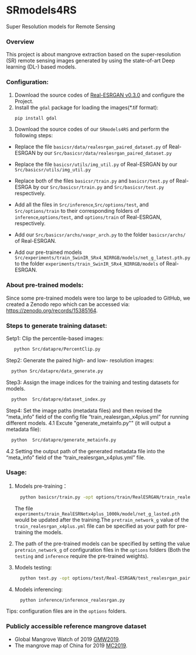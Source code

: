 # SRmodels4RS

Super Resolution models for Remote Sensing

### Overview
This project is about mangrove extraction based on the super-resolution (SR) remote sensing images generated by using the state-of-art Deep learning (DL-) based models. 

### Configuration:
1. Download the source codes of [Real-ESRGAN v0.3.0](https://github.com/xinntao/Real-ESRGAN) and configure the Project.
2. Install the `gdal` package for loading the images(*.tif format):
    ```bash
    pip install gdal
    ```
3. Download the source codes of our `SRmodels4RS` and perform the following steps:
- Replace the file `basicsr/data/realesrgan_paired_dataset.py` of Real-ESRGAN by our `Src/basicsr/data/realesrgan_paired_dataset.py`

- Replace the file `basicsr/utils/img_util.py` of Real-ESRGAN by our `Src/basicsr/utils/img_util.py` 

- Replace both of the files `basicsr/train.py` and `basicsr/test.py` of Real-ESRGA by our `Src/basicsr/train.py` and `Src/basicsr/test.py` respectively.

- Add all the files in `Src/inference`,`Src/options/test`, and `Src/options/train` to their corresponding folders of  `inference`,`options/test`, and `options/train` of Real-ESRGAN, respectively.

- Add our `Src/basicsr/archs/vaspr_arch.py` to the folder `basicsr/archs/` of Real-ESRGAN.

- Add our pre-trained models `Src/experiments/train_SwinIR_SRx4_NIRRGB/models/net_g_latest.pth.py` to the folder  `experiments/train_SwinIR_SRx4_NIRRGB/models` of Real-ESRGAN.

### About pre-trained models:
Since some pre-trained models were too large to be uploaded to GitHub, we created a Zenodo repo which can be accessed via: https://zenodo.org/records/15385164.

### Steps to generate training dataset:
Setp1: Clip the percentile-based images:
```bash
   python Src/datapre/PercentClip.py 
```
Step2: Generate the paired high- and low- resolution images:
```bash
  python Src/datapre/data_generate.py
```
Step3: Assign the image indices for the training and testing datasets for models.
```bash
  python  Src/datapre/dataset_index.py
```
Step4: Set the image paths (metadata files) and then revised the “meta_info” field of the config file “train_realesrgan_x4plus.yml” for running different models.
4.1 Excute "generate_metainfo.py"" (it will output a metadata file):
```bash
  python  Src/datapre/generate_metainfo.py
```
4.2 Setting the output path of the generated metadata file into the “meta_info” field of the “train_realesrgan_x4plus.yml” file.

### Usage:
1. Models pre-training：
    ```bash
	  python basicsr/train.py -opt options/train/RealESRGAN/train_realesrgan_x4plus.yml
    ```
   The file `experiments/train_RealESRNetx4plus_1000k/model/net_g_lasted.pth` would be updated after the training.The `pretrain_network_g` value of the `train_realesrgan_x4plus.yml` file can be specified as your path for pre-training the models.

2. The path of the pre-trained models can be specified by setting the value `pretrain_network_g` of configuration files in the `options` folders (Both the `testing` and `inference` require the pre-trained weights).

3. Models testing:
    ```bash
	  python test.py -opt options/test/Real-ESRGAN/test_realesrgan_paired_dataset.yml
    ```
4. Models inferencing:
    ```bash
	  python inference/inference_realesrgan.py
    ```
    
Tips: configuration files are in the `options` folders.

### Publicly accessible reference mangrove dataset
- Global Mangrove Watch of 2019 [GMW2019](https://www.scidb.cn/en/detail?dataSetId=22b29bf879354343ba4d8d23ea0c6c66).
- The mangrove map of China for 2019 [MC2019](https://www.scidb.cn/en/detail?dataSetId=765862389328379904).
